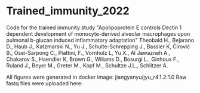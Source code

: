 # Trained_immunity_2022
Code for the trained immunity study
"Apolipoprotein E controls Dectin 1 dependent development of monocyte-derived alveolar macrophages upon pulmonal b-glucan induced inflammatory adaptation"
Theobald H., Bejarano D., Haub J., Katzmarski N., Yu J., Schulte-Schrepping J., Bassler K, Ćirović B., Osei-Sarpong C., Piattini, F., Vornholz L, Yu X., Al Jawazneh A., Chakarov S., Haendler K, Brown G., Wiliams D., Bosurgi L., Ginhoux F., Ruland J., Beyer M., Greter M., Kopf M., Schultze J.L., Schlitzer A.


All figures were generated in docker image: jiangyanyu/jyu_r4.1.2:1.0
Raw fastq files were uploaded here:
